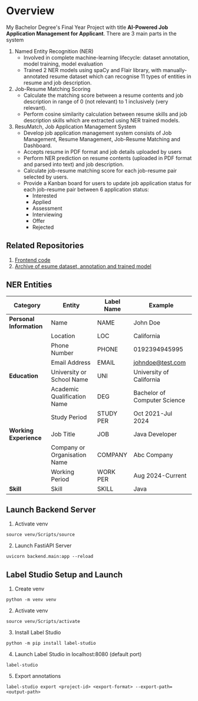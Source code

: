 # Overview
My Bachelor Degree's Final Year Project with title **AI-Powered Job Application Management for Applicant**. There are 3 main parts in the system
1. Named Entity Recognition (NER)
   - Involved in complete machine-learning lifecycle: dataset annotation, model training, model evaluation
   - Trained 2 NER models using spaCy and Flair library, with manually-annotated resume dataset which can recognise 11 types of entities in resume and job description.
2. Job-Resume Matching Scoring
   - Calculate the matching score between a resume contents and job description in range of 0 (not relevant) to 1 inclusively (very relevant).
   - Perform cosine similarity calculation between resume skills and job description skills which are extracted using NER trained models.
3. ResuMatch, Job Application Management System
   - Develop job application management system consists of Job Management, Resume Management, Job-Resume Matching and Dashboard.
   - Accepts resume in PDF format and job details uploaded by users
   - Perform NER prediction on resume contents (uploaded in PDF format and parsed into text) and job description.
   - Calculate job-resume matching score for each job-resume pair selected by users.
   - Provide a Kanban board for users to update job application status for each job-resume pair between 6 application status:
     - Interested
     - Applied
     - Assessment
     - Interviewing
     - Offer
     - Rejected

## Related Repositories
1. [Frontend code](https://github.com/chewzzz1014/fyp-frontend)
2. [Archive of esume dataset, annotation and trained model](https://github.com/chewzzz1014/fyp-ner-archive)

## NER Entities
| Category            | Entity                      | Label Name  | Example                     |
|---------------------|-----------------------------|-------------|-----------------------------|
| **Personal Information** | Name                        | NAME        | John Doe                    |
|                     | Location                    | LOC         | California                  |
|                     | Phone Number                | PHONE       | 0192394945995               |
|                     | Email Address               | EMAIL       | johndoe@test.com            |
| **Education**       | University or School Name   | UNI         | University of California    |
|                     | Academic Qualification Name | DEG         | Bachelor of Computer Science|
|                     | Study Period                | STUDY PER   | Oct 2021-Jul 2024           |
| **Working Experience** | Job Title                   | JOB         | Java Developer              |
|                     | Company or Organisation Name| COMPANY     | Abc Company                 |
|                     | Working Period              | WORK PER    | Aug 2024-Current            |
| **Skill**           | Skill                       | SKILL       | Java                        |

## Launch Backend Server
1. Activate venv
```
source venv/Scripts/source
```
2. Launch FastiAPI Server
```
uvicorn backend.main:app --reload
```

## Label Studio Setup and Launch
1. Create venv
```
python -m venv venv
```
2. Activate venv
```
source venv/Scripts/activate
```
3. Install Label Studio
```
python -m pip install label-studio
```
4. Launch Label Studio in localhost:8080 (default port)
```
label-studio
```
5. Export annotations
```
label-studio export <project-id> <export-format> --export-path=<output-path>
```